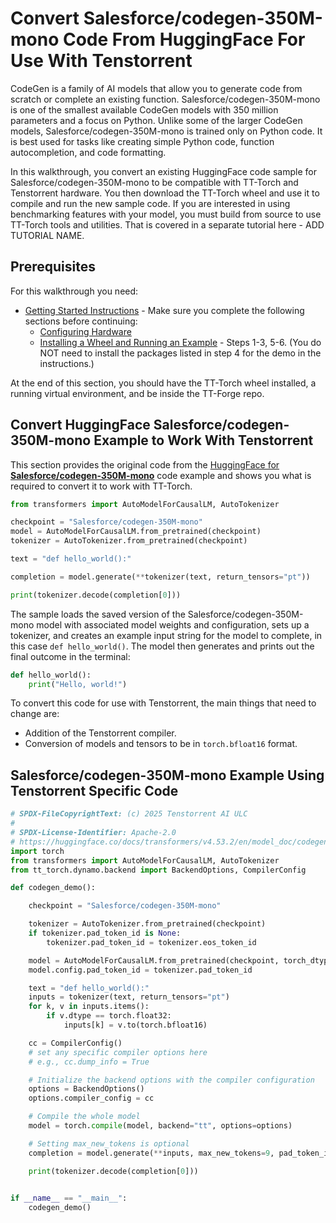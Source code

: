 # Convert Salesforce/codegen-350M-mono Code From HuggingFace For Use With Tenstorrent
CodeGen is a family of AI models that allow you to generate code from scratch or complete an existing function. Salesforce/codegen-350M-mono is one of the smallest available CodeGen models with 350 million parameters and a focus on Python. Unlike some of the larger CodeGen models, Salesforce/codegen-350M-mono is trained only on Python code. It is best used for tasks like creating simple Python code, function autocompletion, and code formatting.

In this walkthrough, you convert an existing HuggingFace code sample for Salesforce/codegen-350M-mono to be compatible with TT-Torch and Tenstorrent hardware. You then download the TT-Torch wheel and use it to compile and run the new sample code. If you are interested in using benchmarking features with your model, you must build from source to use TT-Torch tools and utilities. That is covered in a separate tutorial here - ADD TUTORIAL NAME. 

## Prerequisites

For this walkthrough you need:

* [Getting Started Instructions](getting_started.md) - Make sure you complete the following sections before continuing: 
    * [Configuring Hardware](getting_started.md#configuring-hardware)
    * [Installing a Wheel and Running an Example](getting_started.md#installing-a-wheel-and-running-an-example) - Steps 1-3, 5-6. (You do NOT need to install the packages listed in step 4 for the demo in the instructions.)

At the end of this section, you should have the TT-Torch wheel installed, a running virtual environment, and be inside the TT-Forge repo.

## Convert HuggingFace Salesforce/codegen-350M-mono Example to Work With Tenstorrent

This section provides the original code from the [HuggingFace for **Salesforce/codegen-350M-mono**](https://huggingface.co/docs/transformers/v4.53.2/en/model_doc/codegen#usage-example) code example and shows you what is required to convert it to work with TT-Torch.

```python
from transformers import AutoModelForCausalLM, AutoTokenizer

checkpoint = "Salesforce/codegen-350M-mono"
model = AutoModelForCausalLM.from_pretrained(checkpoint)
tokenizer = AutoTokenizer.from_pretrained(checkpoint)

text = "def hello_world():"

completion = model.generate(**tokenizer(text, return_tensors="pt"))

print(tokenizer.decode(completion[0]))
```

The sample loads the saved version of the Salesforce/codegen-350M-mono model with associated model weights and configuration, sets up a tokenizer, and creates an example input string for the model to complete, in this case `def hello_world()`. The model then generates and prints out the final outcome in the terminal: 

```python
def hello_world():
    print("Hello, world!")
```

To convert this code for use with Tenstorrent, the main things that need to change are: 
* Addition of the Tenstorrent compiler.
* Conversion of models and tensors to be in `torch.bfloat16` format. 

## Salesforce/codegen-350M-mono Example Using Tenstorrent Specific Code



```python
# SPDX-FileCopyrightText: (c) 2025 Tenstorrent AI ULC
#
# SPDX-License-Identifier: Apache-2.0
# https://huggingface.co/docs/transformers/v4.53.2/en/model_doc/codegen#usage-example
import torch
from transformers import AutoModelForCausalLM, AutoTokenizer
from tt_torch.dynamo.backend import BackendOptions, CompilerConfig

def codegen_demo():

    checkpoint = "Salesforce/codegen-350M-mono"

    tokenizer = AutoTokenizer.from_pretrained(checkpoint)
    if tokenizer.pad_token_id is None:
        tokenizer.pad_token_id = tokenizer.eos_token_id

    model = AutoModelForCausalLM.from_pretrained(checkpoint, torch_dtype=torch.bfloat16)
    model.config.pad_token_id = tokenizer.pad_token_id 

    text = "def hello_world():"
    inputs = tokenizer(text, return_tensors="pt")
    for k, v in inputs.items():
        if v.dtype == torch.float32:
            inputs[k] = v.to(torch.bfloat16)

    cc = CompilerConfig()
    # set any specific compiler options here
    # e.g., cc.dump_info = True

    # Initialize the backend options with the compiler configuration
    options = BackendOptions()
    options.compiler_config = cc

    # Compile the whole model
    model = torch.compile(model, backend="tt", options=options)

    # Setting max_new_tokens is optional
    completion = model.generate(**inputs, max_new_tokens=9, pad_token_id=model.config.pad_token_id)

    print(tokenizer.decode(completion[0]))
    

if __name__ == "__main__":
    codegen_demo()
```